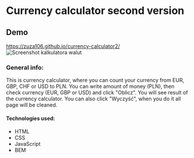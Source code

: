 # Currency calculator second version
## Demo
https://zuza106.github.io/currency-calculator2/
![Screenshot kalkulatora walut](https://i.postimg.cc/sfMwgLzJ/mapa-swiata.png)
### General info:
This is currency calculator, where you can count your currency from EUR, GBP, CHF or USD to PLN. You can write amount of money (PLN), then check currency (EUR, GBP or USD) and click "Oblicz". You will see result of the currency calculator. You can also click "Wyczyść", when you do it all page will be cleaned.
#### Technologies used:
- HTML
- CSS
- JavaScript
- BEM
